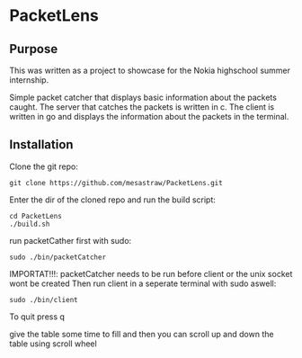 # PacketLens

## Purpose
This was written as a project to showcase for the Nokia highschool summer internship. 

Simple packet catcher that displays basic information about the packets caught.
The server that catches the packets is written in c.
The client is written in go and displays the information about the packets in the terminal.

## Installation

Clone the git repo:
```
git clone https://github.com/mesastraw/PacketLens.git
```

Enter the dir of the cloned repo and run the build script:
``` 
cd PacketLens
./build.sh
```

run packetCather first with sudo:
```
sudo ./bin/packetCatcher
```

IMPORTAT!!!: packetCatcher needs to be run before client or the unix socket wont be created
Then run client in a seperate terminal with sudo aswell:
```
sudo ./bin/client
```

To quit press q

give the table some time to fill and then you can scroll up and down the table using scroll wheel
